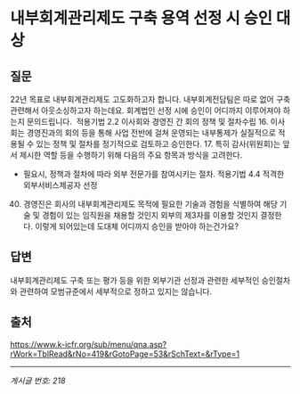 # 내부회계관리제도 구축 용역 선정 시 승인 대상

## 질문
22년 목표로 내부회계관리제도 고도화하고자 합니다.
내부회계전담팀은 따로 없어 구축 관련해서 아웃소싱하고자 하는데요.
회계법인 선정 시에 승인이 어디까지 이루어져야 하는지 문의드립니다.
﻿
적용기법 2.2 이사회와 경영진 간 회의 정책 및 절차수립
16. 이사회는 경영진과의 회의 등을 통해 사업 전반에 걸쳐 운영되는 내부통제가 실질적으로 적용될 수 있는 정책 및 절차를 정기적으로 검토하고 승인한다.
17. 특히 감사(위원회)는 앞서 제시한 역할 등을 수행하기 위해 다음의 주요 항목과 방식을 고려한다.
- 필요시, 정책과 절차에 따라 외부 전문가를 참여시키는 절차.
적용기법 4.4 적격한 외부서비스제공자 선정
40. 경영진은 회사의 내부회계관리제도 목적에 필요한 기술과 경험을 식별하여 해당 기술 및 경험이 있는 임직원을 채용할 것인지 외부의 제3자를 이용할 것인지 결정한다.
이렇게 되어있는데 도대체 어디까지 승인을 받아야 하는건가요?
﻿

## 답변
내부회계관리제도 구축 또는 평가 등을 위한 외부기관 선정과 관련한 세부적인 승인절차와 관련하여 모범규준에서 세부적으로 정하고 있지는 않습니다.

## 출처
https://www.k-icfr.org/sub/menu/qna.asp?rWork=TblRead&rNo=419&rGotoPage=53&rSchText=&rType=1

---
*게시글 번호: 218*
